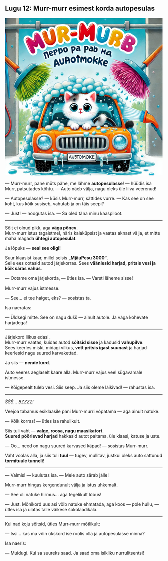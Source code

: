 ## **Lugu 12: Murr-murr esimest korda autopesulas**  

![story-12](../../_assets/img/story-12.webp)

— Murr-murr, pane müts pähe, me lähme **autopesulasse**! — hüüdis isa Murr, patsutades kõhtu. — Auto näeb välja, nagu oleks üle liiva veerenud!

— Autopesulasse? — küsis Murr-murr, sättides vurre. — Kas see on see koht, kus kõik susiseb, vahutab ja on täis seepi?

— Just! — noogutas isa. — Sa oled täna minu kaaspiloot.

---

Sõit ei olnud pikk, aga **väga põnev**.  
Murr-murr istus tagaistmel, näris kalaküpsist ja vaatas aknast välja, et mitte maha magada **ühtegi autopesulat**.

Ja lõpuks — **seal see oligi!**

Suur klaasist kaar, millel seisis **„MjäuPesu 3000“**.  
Selle ees ootasid autod järjekorras. Sees **väänlesid harjad, pritsis vesi ja kõik säras vahus**.

— Ootame oma järjekorda, — ütles isa. — Varsti läheme sisse!

Murr-murr vajus istmesse.

— See… ei tee haiget, eks? — sosistas ta.

Isa naeratas:

— Üldsegi mitte. See on nagu dušš — ainult autole. Ja väga kohevate harjadega!

---

Järjekord liikus edasi.  
Murr-murr vaatas, kuidas autod **sõitsid sisse** ja kadusid **vahupilve**.  
Sees keerles miski, midagi vilkus, **vett pritsis igast suunast** ja harjad keerlesid nagu suured karvakettad.

Ja siis — **nende kord**.

Auto veeres aeglaselt kaare alla. Murr-murr vajus veel sügavamale istmesse.

— Kõigepealt tuleb vesi. Siis seep. Ja siis oleme läikivad! — rahustas isa.

---

*ŠŠŠ… BZZZZ!*

Veejoa tabamus esiklaasile pani Murr-murri võpatama — aga ainult natuke.

— Kõik korras! — ütles isa rahulikult.

Siis tuli vaht — **valge, roosa, nagu maasikatort**.  
**Suured pöörlevad harjad** hakkasid autot paitama, üle klaasi, katuse ja uste.

— Oo… need on nagu suured karvased käpad! — sosistas Murr-murr.

Vaht voolas alla, ja siis tuli **tuul** — tugev, mullitav, justkui oleks auto sattunud **tormituule tunneli**!

---

— Valmis! — kuulutas isa. — Meie auto särab jälle!

Murr-murr hingas kergendunult välja ja istus uhkemalt.

— See oli natuke hirmus… aga tegelikult lõbus!

— Just. Mõnikord uus asi võib natuke ehmatada, aga koos — pole hullu, — ütles isa ja ulatas talle väikese šokolaadikala.

---

Kui nad koju sõitsid, ütles Murr-murr mõtlikult:

— Issi… kas ma võin ükskord ise roolis olla ja autopesulasse minna?

Isa naeris:

— Muidugi. Kui sa suureks saad. Ja saad oma isikliku nurrulitsentsi!
